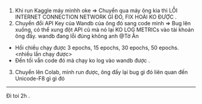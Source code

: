 1. Khi run Kaggle máy mìnhh oke => Chuyển qua máy ông kia thì LỖI INTERNET CONNECTION NETWORK GÌ ĐÓ, FIX HOÀI KO ĐƯỢC . 
2. Chuyển đổi API Key của Wandb của ông đó sang code mình => Bug lên xuống, có thể xung đột API cũ mà nó lại KO LOG METRICs vào tài khoản ông đấy. 
wandb đang lỗi đúng không anh @Tờ Ân
- Hồi chiều chạy được 3 epochs, 15 epochs, 30 epochs, 50 epochs. 
<nhiều lần chạy được>
- Đến tối vẫn code đó mà chạy ko log vào wandb được . 
3. Chuyển lên Colab, mình run được, ông đấy lại bug gì đó liên quan đến Unicode-F8 gì gì đó

---------
Đi toi 2h . 